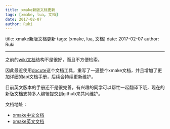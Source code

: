 ```yaml
---
title: xmake新版文档更新
tags: [xmake, lua, 文档]
date: 2017-02-07
author: Ruki
---
```


title: xmake新版文档更新
tags: [xmake, lua, 文档]
date: 2017-02-07
author: Ruki

---
之前的[wiki文档](#https://github.com/xmake-io/xmake/wiki)结构不是很好，而且不方便检索。

因此最近使用[docute](https://docute.js.org/)这个文档工具，重写了一遍整个xmake文档，并且增加了更加详细的api文档手册，后续会持续更新维护。

目前英文版本的手册还不是很完善，有兴趣的同学可以帮忙一起翻译下哦，现在的新版文档支持多人编辑提交到github来共同维护。

文档地址：

* [xmake中文文档](https://xmake.io/zh/)
* [xmake英文文档](https://xmake.io/)  